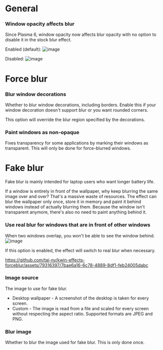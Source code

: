 # General
### Window opacity affects blur
Since Plasma 6, window opacity now affects blur opacity with no option to disable it in the stock blur effect.

Enabled (default):
![image](https://github.com/taj-ny/kwin-effects-forceblur/assets/79316397/525a3611-62f0-4c7e-b01c-253a05cbd3ca)

Disabled:
![image](https://github.com/taj-ny/kwin-effects-forceblur/assets/79316397/b4f35a24-e288-4c51-9707-494942abdaa0)

# Force blur
### Blur window decorations
Whether to blur window decorations, including borders. Enable this if your window decoration doesn't support blur or you want rounded corners.

This option will override the blur region specified by the decorations.

### Paint windows as non-opaque
Fixes transparency for some applications by marking their windows as transparent. This will only be done for force-blurred windows.

# Fake blur
Fake blur is mainly intended for laptop users who want longer battery life.

If a window is entirely in front of the wallpaper, why keep blurring the same image over and over? That's a massive waste of resources.
The effect can blur the wallpaper only once, store it in memory and paint it behind windows instead of actually blurring them.
Because the window isn't transparent anymore, there's also no need to paint anything behind it.

### Use real blur for windows that are in front of other windows
When two windows overlap, you won't be able to see the window behind.
![image](https://github.com/taj-ny/kwin-effects-forceblur/assets/79316397/e581b5c1-7b2c-41c4-b180-4da5306747e1)

If this option is enabled, the effect will switch to real blur when necessary.

https://github.com/taj-ny/kwin-effects-forceblur/assets/79316397/7bae6a16-6c78-4889-8df1-feb24005dabc

### Image source
The image to use for fake blur.

- Desktop wallpaper - A screenshot of the desktop is taken for every screen.
- Custom - The image is read from a file and scaled for every screen without respecting the aspect ratio. Supported formats are JPEG and PNG.

### Blur image
Whether to blur the image used for fake blur. This is only done once.
